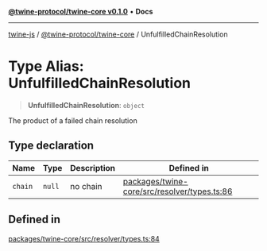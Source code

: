 [**@twine-protocol/twine-core v0.1.0**](../index.md) • **Docs**

***

[twine-js](../../../index.md) / [@twine-protocol/twine-core](../index.md) / UnfulfilledChainResolution

# Type Alias: UnfulfilledChainResolution

> **UnfulfilledChainResolution**: `object`

The product of a failed chain resolution

## Type declaration

| Name | Type | Description | Defined in |
| ------ | ------ | ------ | ------ |
| `chain` | `null` | no chain | [packages/twine-core/src/resolver/types.ts:86](https://github.com/twine-protocol/twine-js/blob/3800995f9c83f4f5711bcf3062ea754a1e4448ce/packages/twine-core/src/resolver/types.ts#L86) |

## Defined in

[packages/twine-core/src/resolver/types.ts:84](https://github.com/twine-protocol/twine-js/blob/3800995f9c83f4f5711bcf3062ea754a1e4448ce/packages/twine-core/src/resolver/types.ts#L84)

